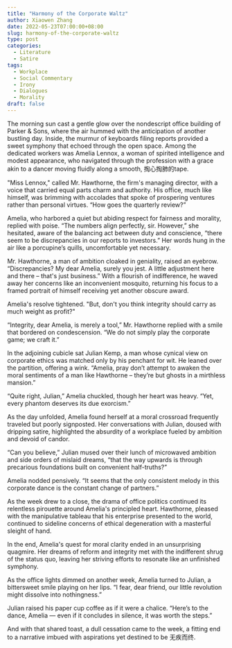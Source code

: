 ```yaml
---
title: "Harmony of the Corporate Waltz"
author: Xiaowen Zhang
date: 2022-05-23T07:00:00+08:00
slug: harmony-of-the-corporate-waltz
type: post
categories:
  - Literature
  - Satire
tags:
  - Workplace
  - Social Commentary
  - Irony
  - Dialogues
  - Morality
draft: false
---
```


The morning sun cast a gentle glow over the nondescript office building of Parker & Sons, where the air hummed with the anticipation of another bustling day. Inside, the murmur of keyboards filing reports provided a sweet symphony that echoed through the open space. Among the dedicated workers was Amelia Lennox, a woman of spirited intelligence and modest appearance, who navigated through the profession with a grace akin to a dancer moving fluidly along a smooth, 掏心掏肺的tape.

"Miss Lennox," called Mr. Hawthorne, the firm's managing director, with a voice that carried equal parts charm and authority. His office, much like himself, was brimming with accolades that spoke of prospering ventures rather than personal virtues. “How goes the quarterly review?”

Amelia, who harbored a quiet but abiding respect for fairness and morality, replied with poise. “The numbers align perfectly, sir. However,” she hesitated, aware of the balancing act between duty and conscience, “there seem to be discrepancies in our reports to investors.” Her words hung in the air like a porcupine’s quills, uncomfortable yet necessary.

Mr. Hawthorne, a man of ambition cloaked in geniality, raised an eyebrow. “Discrepancies? My dear Amelia, surely you jest. A little adjustment here and there – that's just business.” With a flourish of indifference, he waved away her concerns like an inconvenient mosquito, returning his focus to a framed portrait of himself receiving yet another obscure award.

Amelia's resolve tightened. "But, don't you think integrity should carry as much weight as profit?"

“Integrity, dear Amelia, is merely a tool,” Mr. Hawthorne replied with a smile that bordered on condescension. “We do not simply play the corporate game; we craft it.”

In the adjoining cubicle sat Julian Kemp, a man whose cynical view on corporate ethics was matched only by his penchant for wit. He leaned over the partition, offering a wink. “Amelia, pray don’t attempt to awaken the moral sentiments of a man like Hawthorne – they’re but ghosts in a mirthless mansion.”

“Quite right, Julian,” Amelia chuckled, though her heart was heavy. “Yet, every phantom deserves its due exorcism.”

As the day unfolded, Amelia found herself at a moral crossroad frequently traveled but poorly signposted. Her conversations with Julian, doused with dripping satire, highlighted the absurdity of a workplace fueled by ambition and devoid of candor.

“Can you believe,” Julian mused over their lunch of microwaved ambition and side orders of mislaid dreams, “that the way upwards is through precarious foundations built on convenient half-truths?”

Amelia nodded pensively. “It seems that the only consistent melody in this corporate dance is the constant change of partners.”

As the week drew to a close, the drama of office politics continued its relentless pirouette around Amelia's principled heart. Hawthorne, pleased with the manipulative tableau that his enterprise presented to the world, continued to sideline concerns of ethical degeneration with a masterful sleight of hand.

In the end, Amelia's quest for moral clarity ended in an unsurprising quagmire. Her dreams of reform and integrity met with the indifferent shrug of the status quo, leaving her striving efforts to resonate like an unfinished symphony.

As the office lights dimmed on another week, Amelia turned to Julian, a bittersweet smile playing on her lips. “I fear, dear friend, our little revolution might dissolve into nothingness.”

Julian raised his paper cup coffee as if it were a chalice. “Here’s to the dance, Amelia — even if it concludes in silence, it was worth the steps.”

And with that shared toast, a dull cessation came to the week, a fitting end to a narrative imbued with aspirations yet destined to be 无疾而终.